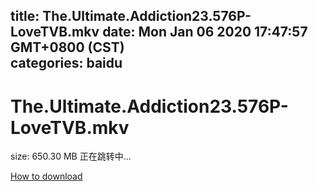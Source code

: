 
title: The.Ultimate.Addiction23.576P-LoveTVB.mkv
date: Mon Jan 06 2020 17:47:57 GMT+0800 (CST)    
categories: baidu
---

# The.Ultimate.Addiction23.576P-LoveTVB.mkv
size: 650.30 MB
 正在跳转中...
 

[How to download](https://bpcam.bemobtrk.com/go/2ceec3aa-1ca2-46d6-b9ff-aaa5c184517c?jno=4279)